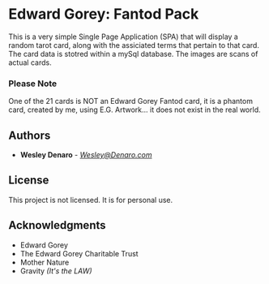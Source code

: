 # Edward Gorey: Fantod Pack

This is a very simple Single Page Application (SPA) that will display a random tarot card, along with the assiciated terms that pertain to that card. The card data is stotred within a mySql database. The images are scans of actual cards.

### Please Note
One of the 21 cards is NOT an Edward Gorey Fantod card, it is a phantom card, created by me, using E.G. Artwork... it does not exist in the real world.

## Authors

* **Wesley Denaro** - *Wesley@Denaro.com*

## License

This project is not licensed. It is for personal use.

## Acknowledgments

* Edward Gorey
* The Edward Gorey Charitable Trust
* Mother Nature
* Gravity *(It's the LAW)*



